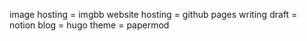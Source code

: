 image hosting = imgbb
website hosting = github pages
writing draft = notion
blog = hugo
theme = papermod
